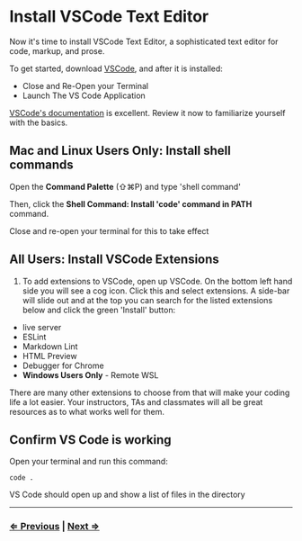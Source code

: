 # Install VSCode Text Editor

Now it's time to install VSCode Text Editor, a sophisticated text editor for code, markup, and prose.

To get started, download [VSCode](https://code.visualstudio.com/download), and after it is installed:

- Close and Re-Open your Terminal
- Launch The VS Code Application

[VSCode's documentation](https://code.visualstudio.com/docs) is excellent. Review it now to familiarize yourself with the basics.

## Mac and Linux Users Only: Install shell commands

Open the **Command Palette** (⇧⌘P) and type 'shell command'

Then, click the **Shell Command: Install 'code' command in PATH** command.

Close and re-open your terminal for this to take effect

## All Users: Install VSCode Extensions

1. To add extensions to VSCode, open up VSCode. On the bottom left hand side you will see a cog icon.  Click this and select extensions. A side-bar will slide out and at the top you can search for the listed extensions below and click the green 'Install' button:

- live server
- ESLint
- Markdown Lint
- HTML Preview
- Debugger for Chrome
- **Windows Users Only** - Remote WSL

There are many other extensions to choose from that will make your coding life a lot easier. Your instructors, TAs and classmates will all be great resources as to what works well for them.

## Confirm VS Code is working

Open your terminal and run this command:

`code .`

VS Code should open up and show a list of files in the directory

---

### [⇐ Previous](8-eslint.md) | [Next ⇒](./10-verify.md)
